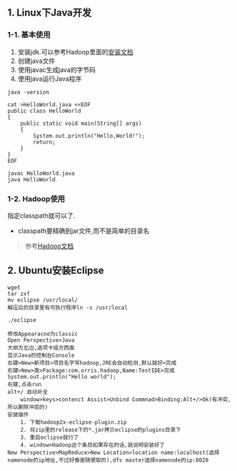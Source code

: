 ## 1. Linux下Java开发
### 1-1. 基本使用
1. 安装jdk.可以参考Hadoop里面的[安装文档](https://github.com/orris27/orris/blob/master/bigdata/hadoop/hadoop.md)
2. 创建java文件
3. 使用javac生成java的字节码
4. 使用java运行Java程序
```
java -version

cat >HelloWorld.java <<EOF
public class HelloWorld 
{
    public static void main(String[] args)
    {
        System.out.println("Hello,World!");
        return;
    }
}
EOF

javac HelloWorld.java 
java HelloWorld
```

### 1-2. Hadoop使用
指定classpath就可以了.
+ classpath要精确到jar文件,而不是简单的目录名
> 参考[Hadoop文档](https://github.com/orris27/orris/blob/master/bigdata/hadoop/hadoop.md)



## 2. Ubuntu安装Eclipse
```
wget 
tar zxf 
mv eclipse /usr/local/
解压后的目录里有可执行程序ln -s /usr/local

./eclipse

修改Appearacne为classic
Open Perspective>Java
大纲方左边,选项卡组方西面
显示Java的控制台Console
右键>New>新项目>项目名字写hadoop,JRE会自动检测,默认就好>完成
右键>New>类>Package:com.orris.hadoop,Name:TestIDE>完成
System.out.println("Hello world");
右键,点击run
alt+/ 自动补全
    window>keys>contenct Assist>Unbind Commnad>Binding:Alt+/>Ok(有冲突,所以删除冲突的)
安装插件
    1. 下载hadoop2x-eclipse-plugin.zip
    2. 将zip里的release下的*.jar拷贝eclipse的plugins目录下
    3. 重启eclipse就行了
    4. window>Hadoop这个条目如果存在的话,就说明安装好了
New Perspective>MapReduce>New Location>location name:localhost(选择namenode的ip地址,不过好像是随便取的),dfs master选择namenode的ip:8020
```
